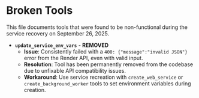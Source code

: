 # Broken Tools

This file documents tools that were found to be non-functional during the service recovery on September 26, 2025.

- **`update_service_env_vars`** - **REMOVED**
  - **Issue**: Consistently failed with a `400: {"message":"invalid JSON"}` error from the Render API, even with valid input.
  - **Resolution**: Tool has been permanently removed from the codebase due to unfixable API compatibility issues.
  - **Workaround**: Use service recreation with `create_web_service` or `create_background_worker` tools to set environment variables during creation.
